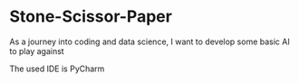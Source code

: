 # Stone-Scissor-Paper
As a journey into coding and data science, I want to develop some basic AI to play against

The used IDE is PyCharm
